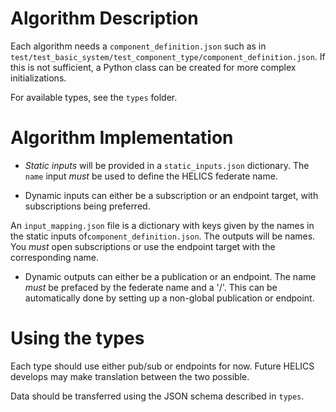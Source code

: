 # Algorithm Description

Each algorithm needs a `component_definition.json` such as in
`test/test_basic_system/test_component_type/component_definition.json`. If this
is not sufficient, a Python class can be created for more complex
initializations.

For available types, see the `types` folder.

# Algorithm Implementation

- *Static inputs* will be provided in a `static_inputs.json` dictionary.
The `name` input *must* be used to define the HELICS federate name.

- Dynamic inputs can either be a subscription or an endpoint target,
with subscriptions being preferred.

An `input_mapping.json` file is a dictionary with keys given by the names in the
static inputs of`component_definition.json`. The outputs will be names. You
*must* open subscriptions or use the endpoint target with the corresponding
name.

- Dynamic outputs can either be a publication or an endpoint. The name *must* be
prefaced by the federate name and a '/'. This can be automatically done by
setting up a non-global publication or endpoint.

# Using the types

Each type should use either pub/sub or endpoints for now. Future HELICS develops
may make translation between the two possible.

Data should be transferred using the JSON schema described in `types`.
